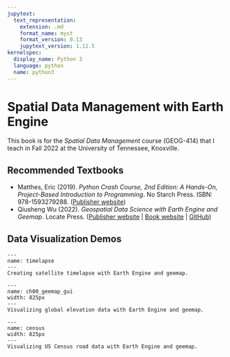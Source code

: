 ```yaml
---
jupytext:
  text_representation:
    extension: .md
    format_name: myst
    format_version: 0.13
    jupytext_version: 1.11.5
kernelspec:
  display_name: Python 3
  language: python
  name: python3
---
```


# Spatial Data Management with Earth Engine

This book is for the _Spatial Data Management_ course (GEOG-414) that I teach in Fall 2022 at the University of Tennessee, Knoxville.

## Recommended Textbooks

- Matthes, Eric (2019). _Python Crash Course, 2nd Edition: A Hands-On, Project-Based Introduction to Programming_. No Starch Press. ISBN: 978-1593279288. ([Publisher website](https://nostarch.com/pythoncrashcourse2e))
- Qiusheng Wu (2022). _Geospatial Data Science with Earth Engine and Geemap_. Locate Press. ([Publisher website](https://locatepress.com/book/geemap) | [Book website](https://book.geemap.org/) | [GitHub](https://github.com/giswqs/geebook))

## Data Visualization Demos

```{figure} https://github.com/giswqs/data/raw/main/gif/river.gif
---
name: timelapse
---
Creating satellite timelapse with Earth Engine and geemap.
```

```{figure} book/gee/images/ch01_geemap_gui.jpg
---
name: ch00_geemap_gui
width: 825px
---
Visualizing global elevation data with Earth Engine and geemap.
```

```{figure} book/gee/images/ch04_style_census_roads.jpg
---
name: census
width: 825px
---
Visualizing US Census road data with Earth Engine and geemap.
```
